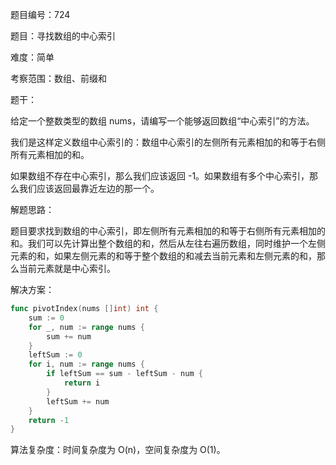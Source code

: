 题目编号：724

题目：寻找数组的中心索引

难度：简单

考察范围：数组、前缀和

题干：

给定一个整数类型的数组 nums，请编写一个能够返回数组“中心索引”的方法。

我们是这样定义数组中心索引的：数组中心索引的左侧所有元素相加的和等于右侧所有元素相加的和。

如果数组不存在中心索引，那么我们应该返回 -1。如果数组有多个中心索引，那么我们应该返回最靠近左边的那一个。

解题思路：

题目要求找到数组的中心索引，即左侧所有元素相加的和等于右侧所有元素相加的和。我们可以先计算出整个数组的和，然后从左往右遍历数组，同时维护一个左侧元素的和，如果左侧元素的和等于整个数组的和减去当前元素和左侧元素的和，那么当前元素就是中心索引。

解决方案：

```go
func pivotIndex(nums []int) int {
    sum := 0
    for _, num := range nums {
        sum += num
    }
    leftSum := 0
    for i, num := range nums {
        if leftSum == sum - leftSum - num {
            return i
        }
        leftSum += num
    }
    return -1
}
```

算法复杂度：时间复杂度为 O(n)，空间复杂度为 O(1)。